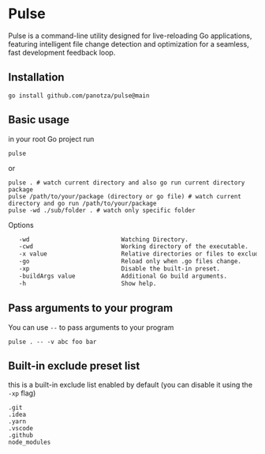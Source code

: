 # Pulse

Pulse is a command-line utility designed for live-reloading Go applications, featuring intelligent file
change detection and optimization for a seamless, fast development feedback loop.

## Installation

```shell
go install github.com/panotza/pulse@main
```

## Basic usage

in your root Go project run

```shell
pulse
```

or

```shell
pulse . # watch current directory and also go run current directory package
pulse /path/to/your/package (directory or go file) # watch current directory and go run /path/to/your/package
pulse -wd ./sub/folder . # watch only specific folder
```

Options

```txt
   -wd                          Watching Directory.
   -cwd                         Working directory of the executable.
   -x value                     Relative directories or files to exclude.
   -go                          Reload only when .go files change.
   -xp                          Disable the built-in preset.
   -buildArgs value             Additional Go build arguments.
   -h                           Show help.
```

## Pass arguments to your program

You can use `--` to pass arguments to your program

```shell
pulse . -- -v abc foo bar
```

## Built-in exclude preset list

this is a built-in exclude list enabled by default (you can disable it using the `-xp` flag)

```
.git
.idea
.yarn
.vscode
.github
node_modules
```